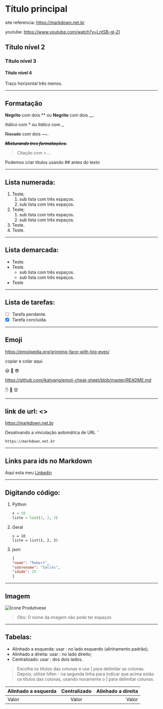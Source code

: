 # Título principal

site referencia: <https://markdown.net.br>

youtube: <https://www.youtube.com/watch?v=LntSB-gl-ZI>

## Título nível 2

### Título nível 3

#### Título nível 4

Traço horizontal três menos.

---
## Formatação

**Negrito** com dois ** ou __Negrito__ com dois __.

*Itálico* com * ou _Itálico_ com _.

~~Riscado~~ com dois ~~.

~~**_Misturando tres formatações_.**~~

>Citação com >....

Podemos criar títulos usando \## antes do texto

---

## Lista numerada:

1. Teste;
   1. sub lista com três espaços.
   1. sub lista com três espaços.
1. Teste;
   1. sub lista com três espaços.
   1. sub lista com três espaços.
1. Teste.
1. Teste.

---

## Lista demarcada:

* Teste.
* Teste.
  * sub lista com três espaços.
  * sub lista com três espaços.
* Teste

---

## Lista de tarefas:

- [ ] Tarefa pendente.
- [x] Tarefa concluída.

---

## Emoji
<https://emojipedia.org/grinning-face-with-big-eyes/>

copiar e colar aqui.

😃 🤤 😎

<https://github.com/ikatyang/emoji-cheat-sheet/blob/master/README.md>

:hand: :monkey: :heart_eyes:

---

## link de url: <>

<https://markdown.net.br>

Desativando a vinculação automática de URL ``

`https://markdown.net.br`

---

## Links para ids no Markdown

Aqui esta meu [Linkedin](https://www.linkedin.com/in/livio-alvarenga-planejamento-mrp-engenheiro-produ%C3%A7%C3%A3o-materiais-vba-powerbi/)

---

## Digitando código:

1. Python

   ~~~python
   x = 10
   liste = list(1, 2, 3)
   ~~~

1. Geral

   ```
   x = 10
   liste = list(1, 2, 3)
   ```

1. json

   ```json
   {
   "nome": "Robert",
   "sobrenome": "Salles",
   "idade": 25
   }
   ```

---

## Imagem

![Ícone Produtivese](ProdutiveSE.png)

>Obs: O nome da imagem não pode ter espaços

---

## Tabelas:

* Alinhado a esquerda: usar : no lado esquerdo (alinhamento padrão);
* Alinhado a direita: usar : no lado direito;
* Centralizado: usar : dos dois lados.

>Escolha os títulos das colunas e use | para delimitar as colunas. Depois, utilize hífen - na segunda linha para indicar que acima estão os títulos das colunas, usando novamente o | para delimitar colunas.

Alinhado a esquerda | Centralizado | Alinhado a direita
:--- | :---: | ---:
Valor | Valor | Valor
